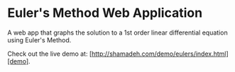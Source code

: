 Euler's Method Web Application
====================

A web app that graphs the solution to a 1st order linear differential equation using Euler's Method.

Check out the live demo at: [http://shamadeh.com/demo/eulers/index.html][demo].

[demo]: http://shamadeh.com/demo/eulers/index.html

